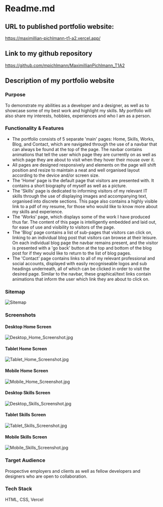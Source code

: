 # Readme.md
## URL to published portfolio website:
https://maximillian-pichlmann-t1-a2.vercel.app/

## Link to my github repository
https://github.com/mpichlmann/MaximillianPichlmann_T1A2

## Description of my portfolio website
### Purpose
To demonstrate my abilities as a developer and a designer, as well as to showcase some of my best work and highlight my skills. My portfolio will also share my interests, hobbies, experiences and who I am as a person. 

### Functionality & Features 
* The portfolio consists of 5 separate 'main' pages: Home, Skills, Works, Blog, and Contact, which are navigated through the use of a navbar that can always be found at the top of the page. The navbar contains animations that tell the user which page they are currently on as well as which page they are about to visit when they hover their mouse over it. 
* All pages are designed responsively and elements on the page will shift position and resize to maintain a neat and well organised layout according to the device and/or screen size. 
* The 'Home' page is the default page that visitors are presented with. It contains a short biography of myself as well as a picture. 
* The 'Skills' page is dedicated to informing visitors of my relevant IT skills through the use of displaying images and accompanying text, organised into discrete sections. This page also contains a highly visible link to a pdf of my resume, for those who would like to know more about my skills and experience. 
* The 'Works' page, which displays some of the work I have produced thus far. The content of this page is intelligently embedded and laid out, for ease of use and visibility to visitors of the page. 
* The 'Blog' page contains a list of sub-pages that visitors can click on, linking to an individual blog post that visitors can browse at their leisure. On each individual blog page the navbar remains present, and the visitor is presented with a 'go back' button at the top and bottom of the blog post for if they would like to return to the list of blog pages. 
* The 'Contact' page contains links to all of my relevant professional and social accounts, displayed with easily recogniseable logos and sub headings underneath, all of which can be clicked in order to visit the desired page. Similar to the navbar, these graphical/text links contain animations that inform the user which link they are about to click on. 

### Sitemap 
<img title="Sitemap" src="./docs/Sitemap.jpg">

### Screenshots
#### Desktop Home Screen
<img title="Desktop_Home_Screenshot.jpg" src="./docs/Desktop_Home_Screenshot.jpg">

#### Tablet Home Screen
<img title="Tablet_Home_Screenshot.jpg" src="./docs/Tablet_Home_Screenshot.jpg">

#### Mobile Home Screen
<img title="Mobile_Home_Screenshot.jpg" src="./docs/Mobile_Home_Screenshot.jpg">

#### Desktop Skills Screen
<img title="Desktop_Skills_Screenshot.jpg" src="./docs/Desktop_Skills_Screenshot.jpg">

#### Tablet Skills Screen
<img title="Tablet_Skills_Screenshot.jpg" src="./docs/Tablet_Skills_Screenshot.jpg">

#### Mobile Skills Screen
<img title="Mobile_Skills_Screenshot.jpg" src="./docs/Mobile_Skills_Screenshot.jpg">

### Target Audience 
Prospective employers and clients as well as fellow developers and designers who are open to collaboration.

### Tech Stack
HTML, CSS, Vercel